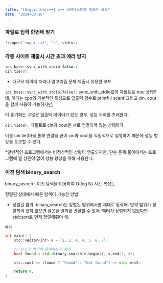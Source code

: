 ```yaml
---
title: "[Algorithm/c++] c++ 코딩테스트에 필요한 코드"
date: "2024-08-18"
---
```


### 파일로 입력 한번에 받기
```cpp
freopen("input.txt", "r", stdin);
```

### 각종 사이트 제출시 시간 초과 에러 방지
```cpp
ios_base::sync_with_stdio(false);
cin.tie(0);
```
- 대규모 데이터 처리나 알고리즘 문제 제출시 유용한 코드

`ios_base::sync_with_stdio(false);`
sync_with_stdio값이 디폴트로 true 상태인데, 이때는 cpp의 기본적인 특성으로 입출력 함수로 printf나 scanf 그리고 cin, cout을 함께 사용이 가능하지만,

이 동기화는 수많은 입출력 데이터가 있는 경우, 성능 저하를 초래한다.

`cin.tie(0);`
디폴트로 cin과 cout은 서로 연결되어 있는 상태이다. 

이를 cin.tie(0)을 통해 연결을 끊어 cin과 cout을 독립적으로 실행하기 때문에 성능 향상을 도모할 수 있다.

*일반적인 프로그램에서는 비정상적인 상황이 연출되지만, 단순 문제 풀이에서는 프로그램에 별 상관이 없어 성능 향상을 위해 사용한다.

### 이진 탐색 binary_search
binary_search : 이진 탐색을 이용하여 O(log N) 시간 복잡도

정렬된 상태에서 빠른 탐색이 가능한 방법

- 정렬된 범위: binary_search는 정렬된 범위에서만 제대로 동작해. 만약 범위가 정렬되어 있지 않으면 잘못된 결과를 반환할 수 있어. 벡터가 정렬되지 않았다면 std::sort로 먼저 정렬해줘야 해.

`예시`
```cpp
int main() {
    std::vector<int> v = {1, 2, 4, 4, 5, 6, 7};

    // 요소가 벡터에 존재하는지 확인
    bool found = std::binary_search(v.begin(), v.end(), 4);

    std::cout << (found ? "Found" : "Not found") << std::endl;

    return 0;
}
```
